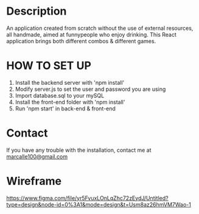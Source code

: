 # Description
An application created from scratch without the use of external resources, all handmade, aimed at funnypeople who enjoy drinking. This React application brings both different combos & different games.

# HOW TO SET UP

1. Install the backend server with 'npm install'
2. Modify server.js to set the user and password you are using
3. Import database.sql to your mySQL
4. Install the front-end folder with 'npm install'
5. Run 'npm start' in back-end & front-end

# Contact

If you have any trouble with the installation, contact me at marcalle100@gmail.com

# Wireframe
https://www.figma.com/file/yr5FvuxLOnLqZhc72zEydJ/Untitled?type=design&node-id=0%3A1&mode=design&t=Usm8az26hmVM7Wao-1
